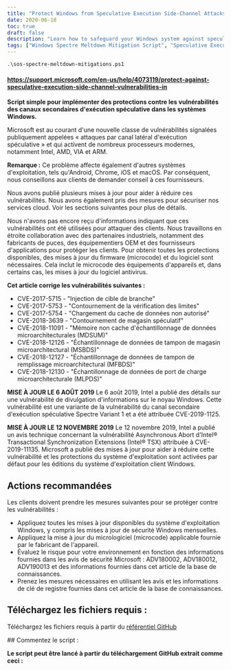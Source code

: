```yaml
---
title: "Protect Windows from Speculative Execution Side-Channel Attacks"
date: 2020-06-18
toc: true
draft: false
description: "Learn how to safeguard your Windows system against speculative execution side-channel attacks with Microsoft's mitigation script and firmware updates"
tags: ["Windows Spectre Meltdown Mitigation Script", "Speculative Execution Side-Channel Attacks", "Microsoft", "Intel", "AMD", "VIA", "ARM", "Android", "Chrome", "iOS", "macOS", "Branch Target Injection", "Bounds Check Bypass", "Rogue Data Cache Load", "Speculative Store Bypass", "Microarchitectural Data Sampling", "CVEs", "Firmware Updates", "GitHub Repository", "PowerShell"]
---
```

```
.\sos-spectre-meltdown-mitigations.ps1
```

#### https://support.microsoft.com/en-us/help/4073119/protect-against-speculative-execution-side-channel-vulnerabilities-in **Script simple pour implémenter des protections contre les vulnérabilités des canaux secondaires d'exécution spéculative dans les systèmes Windows.**  Microsoft est au courant d'une nouvelle classe de vulnérabilités signalées publiquement appelées « attaques par canal latéral d'exécution spéculative » et qui activent de nombreux processeurs modernes, notamment Intel, AMD, VIA et ARM.  **Remarque :** Ce problème affecte également d'autres systèmes d'exploitation, tels qu'Android, Chrome, iOS et macOS. Par conséquent, nous conseillons aux clients de demander conseil à ces fournisseurs.  Nous avons publié plusieurs mises à jour pour aider à réduire ces vulnérabilités. Nous avons également pris des mesures pour sécuriser nos services cloud. Voir les sections suivantes pour plus de détails.  Nous n'avons pas encore reçu d'informations indiquant que ces vulnérabilités ont été utilisées pour attaquer des clients. Nous travaillons en étroite collaboration avec des partenaires industriels, notamment des fabricants de puces, des équipementiers OEM et des fournisseurs d'applications pour protéger les clients. Pour obtenir toutes les protections disponibles, des mises à jour du firmware (microcode) et du logiciel sont nécessaires. Cela inclut le microcode des équipements d'appareils et, dans certains cas, les mises à jour du logiciel antivirus.  **Cet article corrige les vulnérabilités suivantes :** - CVE-2017-5715 - "Injection de cible de branche" - CVE-2017-5753 - "Contournement de la vérification des limites" - CVE-2017-5754 - "Chargement du cache de données non autorisé" - CVE-2018-3639 - "Contournement de magasin spéculatif" - CVE-2018-11091 - "Mémoire non cache d'échantillonnage de données microarchitecturales (MDSUM)" - CVE-2018-12126 - "Échantillonnage de données de tampon de magasin microarchitectural (MSBDS)" - CVE-2018-12127 - "Échantillonnage de données de tampon de remplissage microarchitectural (MFBDS)" - CVE-2018-12130 - "Échantillonnage de données de port de charge microarchitecturale (MLPDS)"  **MISE À JOUR LE 6 AOÛT 2019** Le 6 août 2019, Intel a publié des détails sur une vulnérabilité de divulgation d'informations sur le noyau Windows. Cette vulnérabilité est une variante de la vulnérabilité du canal secondaire d'exécution spéculative Spectre Variant 1 et a été attribuée CVE-2019-1125.  **MISE À JOUR LE 12 NOVEMBRE 2019** Le 12 novembre 2019, Intel a publié un avis technique concernant la vulnérabilité Asynchronous Abort d'Intel® Transactional Synchronization Extensions (Intel® TSX) attribuée à CVE-2019-11135. Microsoft a publié des mises à jour pour aider à réduire cette vulnérabilité et les protections du système d'exploitation sont activées par défaut pour les éditions du système d'exploitation client Windows.  ## Actions recommandées Les clients doivent prendre les mesures suivantes pour se protéger contre les vulnérabilités :  - Appliquez toutes les mises à jour disponibles du système d'exploitation Windows, y compris les mises à jour de sécurité Windows mensuelles. - Appliquez la mise à jour du micrologiciel (microcode) applicable fournie par le fabricant de l'appareil. - Évaluez le risque pour votre environnement en fonction des informations fournies dans les avis de sécurité Microsoft : ADV180002, ADV180012, ADV190013 et des informations fournies dans cet article de la base de connaissances. - Prenez les mesures nécessaires en utilisant les avis et les informations de clé de registre fournies dans cet article de la base de connaissances.  ## Téléchargez les fichiers requis :  Téléchargez les fichiers requis à partir du [référentiel GitHub](https://github.com/simeononsecurity/Windows-Spectre-Meltdown-Mitigation-Script)  ## Commentez le script :  **Le script peut être lancé à partir du téléchargement GitHub extrait comme ceci :**